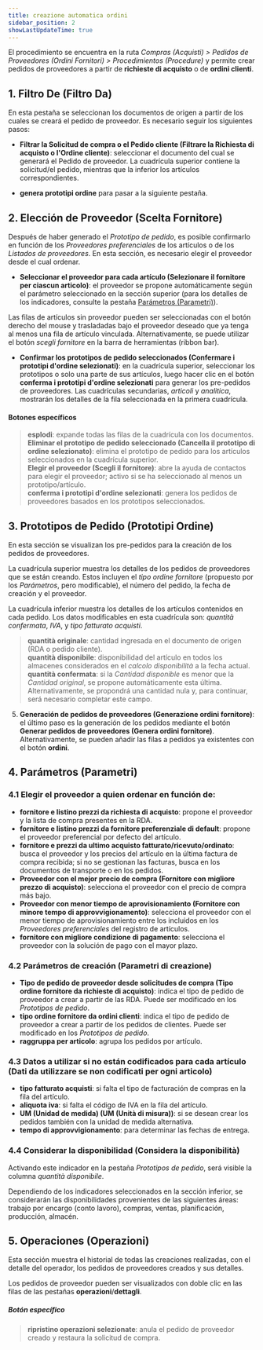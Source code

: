 ```yaml
---
title: creazione automatica ordini
sidebar_position: 2
showLastUpdateTime: true
---
```


El procedimiento se encuentra en la ruta *Compras (Acquisti) > Pedidos de Proveedores (Ordini Fornitori) > Procedimientos (Procedure)* y permite crear pedidos de proveedores a partir de **richieste di acquisto** o de **ordini clienti**.

## 1. Filtro De (Filtro Da)

En esta pestaña se seleccionan los documentos de origen a partir de los cuales se creará el pedido de proveedor. Es necesario seguir los siguientes pasos:

- **Filtrar la Solicitud de compra o el Pedido cliente (Filtrare la Richiesta di acquisto o l'Ordine cliente)**: seleccionar el documento del cual se generará el Pedido de proveedor. La cuadrícula superior contiene la solicitud/el pedido, mientras que la inferior los artículos correspondientes.

- **genera prototipi ordine** para pasar a la siguiente pestaña.

## 2. Elección de Proveedor (Scelta Fornitore)

Después de haber generado el *Prototipo de pedido*, es posible confirmarlo en función de los *Proveedores preferenciales* de los artículos o de los *Listados de proveedores*. En esta sección, es necesario elegir el proveedor desde el cual ordenar.

- **Seleccionar el proveedor para cada artículo (Selezionare il fornitore per ciascun articolo)**: el proveedor se propone automáticamente según el parámetro seleccionado en la sección superior (para los detalles de los indicadores, consulte la pestaña [Parámetros (Parametri)](/docs/purchase/purchase-orders/procedures/create-purchase-orders-from-purchase-requests#parametri)).

Las filas de artículos sin proveedor pueden ser seleccionadas con el botón derecho del mouse y trasladadas bajo el proveedor deseado que ya tenga al menos una fila de artículo vinculada. Alternativamente, se puede utilizar el botón *scegli fornitore* en la barra de herramientas (ribbon bar).

- **Confirmar los prototipos de pedido seleccionados (Confermare i prototipi d'ordine selezionati)**: en la cuadrícula superior, seleccionar los prototipos o solo una parte de sus artículos, luego hacer clic en el botón **conferma i prototipi d'ordine selezionati** para generar los pre-pedidos de proveedores. Las cuadrículas secundarias, *articoli* y *analitica*, mostrarán los detalles de la fila seleccionada en la primera cuadrícula.

#### Botones específicos

> **esplodi**: expande todas las filas de la cuadrícula con los documentos.  
> **Eliminar el prototipo de pedido seleccionado (Cancella il prototipo di ordine selezionato)**: elimina el prototipo de pedido para los artículos seleccionados en la cuadrícula superior.  
> **Elegir el proveedor (Scegli il fornitore)**: abre la ayuda de contactos para elegir el proveedor; activo si se ha seleccionado al menos un prototipo/artículo.  
> **conferma i prototipi d'ordine selezionati**: genera los pedidos de proveedores basados en los prototipos seleccionados.

## 3. Prototipos de Pedido (Prototipi Ordine)

En esta sección se visualizan los pre-pedidos para la creación de los pedidos de proveedores.

La cuadrícula superior muestra los detalles de los pedidos de proveedores que se están creando. Estos incluyen el *tipo ordine fornitore* (propuesto por los *Parámetros*, pero modificable), el número del pedido, la fecha de creación y el proveedor.

La cuadrícula inferior muestra los detalles de los artículos contenidos en cada pedido. Los datos modificables en esta cuadrícula son: *quantità confermata*, *IVA*, y *tipo fatturato acquisti*.

> **quantità originale**: cantidad ingresada en el documento de origen (RDA o pedido cliente).  
> **quantità disponibile**: disponibilidad del artículo en todos los almacenes considerados en el *calcolo disponibilità* a la fecha actual.  
> **quantità confermata**: si la *Cantidad disponible* es menor que la *Cantidad original*, se propone automáticamente esta última. Alternativamente, se propondrá una cantidad nula y, para continuar, será necesario completar este campo.

5. **Generación de pedidos de proveedores (Generazione ordini fornitore)**: el último paso es la generación de los pedidos mediante el botón **Generar pedidos de proveedores (Genera ordini fornitore)**. Alternativamente, se pueden añadir las filas a pedidos ya existentes con el botón **ordini**.

## 4. Parámetros (Parametri)

### 4.1 Elegir el proveedor a quien ordenar en función de:

- **fornitore e listino prezzi da richiesta di acquisto**: propone el proveedor y la lista de compra presentes en la RDA.  
- **fornitore e listino prezzi da fornitore preferenziale di default**: propone el proveedor preferencial por defecto del artículo.  
- **fornitore e prezzi da ultimo acquisto fatturato/ricevuto/ordinato**: busca el proveedor y los precios del artículo en la última factura de compra recibida; si no se gestionan las facturas, busca en los documentos de transporte o en los pedidos.  
- **Proveedor con el mejor precio de compra (Fornitore con migliore prezzo di acquisto)**: selecciona el proveedor con el precio de compra más bajo.  
- **Proveedor con menor tiempo de aprovisionamiento (Fornitore con minore tempo di approvvigionamento)**: selecciona el proveedor con el menor tiempo de aprovisionamiento entre los incluidos en los *Proveedores preferenciales* del registro de artículos.  
- **fornitore con migliore condizione di pagamento**: selecciona el proveedor con la solución de pago con el mayor plazo.

### 4.2 Parámetros de creación (Parametri di creazione)

- **Tipo de pedido de proveedor desde solicitudes de compra (Tipo ordine fornitore da richieste di acquisto)**: indica el tipo de pedido de proveedor a crear a partir de las RDA. Puede ser modificado en los *Prototipos de pedido*.  
- **tipo ordine fornitore da ordini clienti**: indica el tipo de pedido de proveedor a crear a partir de los pedidos de clientes. Puede ser modificado en los *Prototipos de pedido*.  
- **raggruppa per articolo**: agrupa los pedidos por artículo.

### 4.3 Datos a utilizar si no están codificados para cada artículo (Dati da utilizzare se non codificati per ogni articolo)

- **tipo fatturato acquisti**: si falta el tipo de facturación de compras en la fila del artículo.  
- **aliquota iva**: si falta el código de IVA en la fila del artículo.  
- **UM (Unidad de medida) (UM (Unità di misura))**: si se desean crear los pedidos también con la unidad de medida alternativa.  
- **tempo di approvvigionamento**: para determinar las fechas de entrega.

### 4.4 Considerar la disponibilidad (Considera la disponibilità)

Activando este indicador en la pestaña *Prototipos de pedido*, será visible la columna *quantità disponibile*.

Dependiendo de los indicadores seleccionados en la sección inferior, se considerarán las disponibilidades provenientes de las siguientes áreas: trabajo por encargo (conto lavoro), compras, ventas, planificación, producción, almacén.

## 5. Operaciones (Operazioni)

Esta sección muestra el historial de todas las creaciones realizadas, con el detalle del operador, los pedidos de proveedores creados y sus detalles.

Los pedidos de proveedor pueden ser visualizados con doble clic en las filas de las pestañas **operazioni**/**dettagli**.

##### Botón específico

> **ripristino operazioni selezionate**: anula el pedido de proveedor creado y restaura la solicitud de compra.